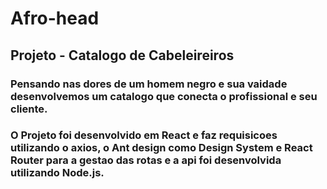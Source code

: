 # Afro-head

## Projeto - Catalogo de Cabeleireiros

### Pensando nas dores de um homem negro e sua vaidade desenvolvemos um catalogo que conecta o profissional e seu cliente. 
### 
### O Projeto foi desenvolvido em React e faz requisicoes utilizando o axios, o Ant design como Design System e React Router para a gestao das rotas e a api foi desenvolvida utilizando Node.js.